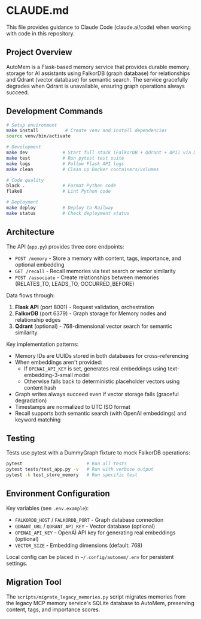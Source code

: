 # CLAUDE.md

This file provides guidance to Claude Code (claude.ai/code) when working with code in this repository.

## Project Overview

AutoMem is a Flask-based memory service that provides durable memory storage for AI assistants using FalkorDB (graph database) for relationships and Qdrant (vector database) for semantic search. The service gracefully degrades when Qdrant is unavailable, ensuring graph operations always succeed.

## Development Commands

```bash
# Setup environment
make install          # Create venv and install dependencies
source venv/bin/activate

# Development
make dev             # Start full stack (FalkorDB + Qdrant + API) via Docker
make test            # Run pytest test suite
make logs            # Follow Flask API logs
make clean           # Clean up Docker containers/volumes

# Code quality
black .              # Format Python code
flake8               # Lint Python code

# Deployment
make deploy          # Deploy to Railway
make status          # Check deployment status
```

## Architecture

The API (`app.py`) provides three core endpoints:
- `POST /memory` - Store a memory with content, tags, importance, and optional embedding
- `GET /recall` - Recall memories via text search or vector similarity
- `POST /associate` - Create relationships between memories (RELATES_TO, LEADS_TO, OCCURRED_BEFORE)

Data flows through:
1. **Flask API** (port 8001) - Request validation, orchestration
2. **FalkorDB** (port 6379) - Graph storage for Memory nodes and relationship edges
3. **Qdrant** (optional) - 768-dimensional vector search for semantic similarity

Key implementation patterns:
- Memory IDs are UUIDs stored in both databases for cross-referencing
- When embeddings aren't provided:
  - If `OPENAI_API_KEY` is set, generates real embeddings using text-embedding-3-small model
  - Otherwise falls back to deterministic placeholder vectors using content hash
- Graph writes always succeed even if vector storage fails (graceful degradation)
- Timestamps are normalized to UTC ISO format
- Recall supports both semantic search (with OpenAI embeddings) and keyword matching

## Testing

Tests use pytest with a DummyGraph fixture to mock FalkorDB operations:

```bash
pytest                        # Run all tests
pytest tests/test_app.py -v   # Run with verbose output
pytest -k test_store_memory   # Run specific test
```

## Environment Configuration

Key variables (see `.env.example`):
- `FALKORDB_HOST` / `FALKORDB_PORT` - Graph database connection
- `QDRANT_URL` / `QDRANT_API_KEY` - Vector database (optional)
- `OPENAI_API_KEY` - OpenAI API key for generating real embeddings (optional)
- `VECTOR_SIZE` - Embedding dimensions (default: 768)

Local config can be placed in `~/.config/automem/.env` for persistent settings.

## Migration Tool

The `scripts/migrate_legacy_memories.py` script migrates memories from the legacy MCP memory service's SQLite database to AutoMem, preserving content, tags, and importance scores.